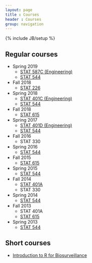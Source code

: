 ```yaml
---
layout: page
title : Courses
header : Courses
group: navigation
---
```

{% include JB/setup %}

## Regular courses

- Spring 2019
  - [STAT 587C (Engineering)](stat587Eng)
  - [STAT 544](stat544)
- Fall 2018
  - [STAT 226](stat226)
- Spring 2018
  - [STAT 401C (Engineering)](stat401Eng)
  - [STAT 544](stat544)
- Fall 2018
  - [STAT 615](stat615)
- Spring 2017
  - [STAT 401D (Engineering)](stat401Eng)
  - [STAT 544](stat544)
- Fall 2016
  - STAT 330
- Spring 2016
  - [STAT 544](stat544)
- Fall 2015
  - [STAT 615](stat615)
- Spring 2015
  - [STAT 544](stat544)
- Fall 2014
  - [STAT 401A](stat401A)
  - STAT 330
- Spring 2014
  - [STAT 544](stat544)
- Fall 2013
  - STAT 401A
  - [STAT 615](stat615)
- Spring 2013
  - [STAT 544](stat544)


## Short courses

- [Introduction to R for Biosurveillance](ISDSWorkshop/workshop.html)

